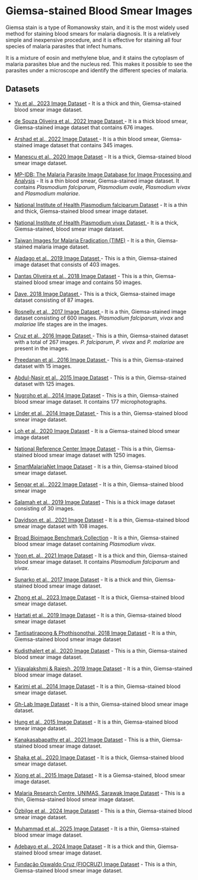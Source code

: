 # Giemsa-stained Blood Smear Images
Giemsa stain is a type of Romanowsky stain, and it is the most widely used method for staining blood smears for malaria diagnosis. It is a relatively simple and inexpensive procedure, and it is effective for staining all four species of malaria parasites that infect humans. 

It is a mixture of eosin and methylene blue, and it stains the cytoplasm of malaria parasites blue and the nucleus red. This makes it possible to see the parasites under a microscope and identify the different species of malaria.


## Datasets
+ [Yu et al., 2023 Image Dataset](https://itunuisewon.github.io/Malaria_Blood_Film_Images/All_Datasets/Yu_et_al.,_2023_Dataset.html) - It is a thick and thin, Giemsa-stained blood smear image dataset.

+ [de Souza Oliveira et al., 2022 Image Dataset ](https://itunuisewon.github.io/Malaria_Blood_Film_Images/All_Datasets/de_Souza_Oliveira_et_al.,_2022_Dataset.html) - It is a thick blood smear, Giemsa-stained image dataset that contains 676 images.

+ [Arshad et al., 2022 Image Dataset ](https://itunuisewon.github.io/Malaria_Blood_Film_Images/All_Datasets/Arshad_et_al.,_2022_Dataset.html) - It is a thin blood smear, Giemsa-stained image dataset that contains 345 images.

 + [Manescu et al., 2020 Image Dataset](https://itunuisewon.github.io/Malaria_Blood_Film_Images/All_Datasets/Manescu_et_al.,_2020_Dataset.html) - It is a thick, Giemsa-stained blood smear image dataset.

+ [MP-IDB: The Malaria Parasite Image Database for Image Processing and Analysis](https://itunuisewon.github.io/Malaria_Blood_Film_Images/All_Datasets/MP-IDB.html) - It is a thin blood smear, Giemsa-stained image dataset. It contains _Plasmodium falciparum_, _Plasmodium ovale_, _Plasmodium vivax_ and _Plasmodium malariae_.

+ [National Institute of Health Plasmodium falciparum Dataset](https://itunuisewon.github.io/Malaria_Blood_Film_Images/All_Datasets/NIH_Pf_Dataset.html) - It is a thin and thick, Giemsa-stained blood smear image dataset.

+ [National Institute of Health Plasmodium vivax Dataset ](https://itunuisewon.github.io/Malaria_Blood_Film_Images/All_Datasets/NIH_Pv_Dataset.html) - It is a thick, Giemsa-stained, blood smear image dataset.

+ [Taiwan Images for Malaria Eradication (TIME)](https://itunuisewon.github.io/Malaria_Blood_Film_Images/All_Datasets/TIME_Dataset.html) - It is a thin, Giemsa-stained malaria image dataset.

+ [Aladago et al., 2019 Image Dataset ](https://itunuisewon.github.io/Malaria_Blood_Film_Images/All_Datasets/Aladago_et_al.,_2019.html) - This is a thin, Giemsa-stained image dataset that consists of 403 images.

+ [Dantas Oliveira et al., 2018 Image Dataset](https://itunuisewon.github.io/Malaria_Blood_Film_Images/All_Datasets/Dantas_Oliveira_et_al.,_2018_Dataset.html) - This is a thin, Giemsa-stained blood smear image and contains 50 images.

+ [Dave, 2018 Image Dataset ](https://itunuisewon.github.io/Malaria_Blood_Film_Images/All_Datasets/Dave_2018_Dataset.html) - This is a thick, Giemsa-stained image dataset consisting of 87 images.

+ [Rosnelly et al., 2017 Image Dataset ](https://itunuisewon.github.io/Malaria_Blood_Film_Images/All_Datasets/Rosnelly_et_al.,_2017_Dataset.html) - It is a thin, Giemsa-stained image dataset consisting of 600 images. _Plasmodium falciparum_, _vivax_ and _malariae_ life stages are in the images.

+ [Cruz et al., 2016 Image Dataset ](https://itunuisewon.github.io/Malaria_Blood_Film_Images/All_Datasets/Cruz_et_al.,_2016_Dataset.html) - This is a thin, Giemsa-stained dataset with a total of 267 images. _P. falciparum_, _P. vivax_ and _P. malariae_ are present in the images.

+ [Preedanan et al., 2016 Image Dataset ](https://itunuisewon.github.io/Malaria_Blood_Film_Images/All_Datasets/Preedanan_et_al.,_2016_Dataset.html) - This is a thin, Giemsa-stained dataset with 15 images.

 + [Abdul-Nasir et al., 2015 Image Dataset](https://itunuisewon.github.io/Malaria_Blood_Film_Images/All_Datasets/Abdul-Nasir_et_al.,_2015_Dataset.html) - This is a thin, Giemsa-stained dataset with 125 images.

 + [Nugroho et al., 2014 Image Dataset](https://itunuisewon.github.io/Malaria_Blood_Film_Images/All_Datasets/Nugroho_et_al.,_2014_Dataset.html) - This is a thin, Giemsa-stained blood smear image dataset. It contains 177 microphotographs.

+ [Linder et al., 2014 Image Dataset ](https://itunuisewon.github.io/Malaria_Blood_Film_Images/All_Datasets/Linder_et_al.,_2014_Dataset.html) - This is a thin, Giemsa-stained blood smear image dataset.

+ [Loh et al., 2020 Image Dataset](https://itunuisewon.github.io/Malaria_Blood_Film_Images/All_Datasets/Loh_et_al.,_2020_Dataset.html) - It is a Giemsa-stained blood smear image dataset

+ [National Reference Center Image Dataset](https://itunuisewon.github.io/Malaria_Blood_Film_Images/All_Datasets/NRC_Dataset.html) - This is a thin, Giemsa-stained blood smear image dataset with 1250 images.

+ [SmartMalariaNet Image Dataset](https://itunuisewon.github.io/Malaria_Blood_Film_Images/All_Datasets/SmartMalariaNet.html) - It is a thin, Giemsa-stained blood smear image dataset.

+ [Sengar et al., 2022 Image Dataset](https://itunuisewon.github.io/Malaria_Blood_Film_Images/All_Datasets/Sengar_et_al.,_2022_Dataset.html) - It is a thin, Giemsa-stained blood smear image

+ [Salamah et al., 2019 Image Dataset](https://itunuisewon.github.io/Malaria_Blood_Film_Images/All_Datasets/Salamah_et_al.,_2019_Dataset.html) - This is a thick image dataset consisting of 30 images.
  
+ [Davidson et. al., 2021 Image Dataset](https://itunuisewon.github.io/Malaria_Blood_Film_Images/All_Datasets/Davidson_et_al.,_2021_Dataset.html) - It is a thin, Giemsa-stained blood smear image dataset with 108 images.

+ [Broad Bioimage Benchmark Collection](https://itunuisewon.github.io/Malaria_Blood_Film_Images/All_Datasets/BBBC.html) - It is a thin, Giemsa-stained blood smear image dataset containing _Plasmodium vivax_.

+ [Yoon et. al., 2021 Image Dataset](https://itunuisewon.github.io/Malaria_Blood_Film_Images/All_Datasets/Yoon_et_al.,_2021_Dataset.html) - It is a thick and thin, Giemsa-stained blood smear image dataset. It contains _Plasmodium falciparum_ and _vivax_.

+ [Sunarko et al., 2017 Image Dataset](https://itunuisewon.github.io/Malaria_Blood_Film_Images/All_Datasets/Sunarko_et_al.,_2017_Dataset.html) -  It is a thick and thin, Giemsa-stained blood smear image dataset.

+ [Zhong et al., 2023 Image Dataset](https://itunuisewon.github.io/Malaria_Blood_Film_Images/All_Datasets/Zhong_et_al.,_2023_Dataset.html) - It is a thick, Giemsa-stained blood smear image dataset.

+ [Hartati et al., 2019 Image Dataset](https://itunuisewon.github.io/Malaria_Blood_Film_Images/All_Datasets/Hartati_et_al.,_2019_Dataset.html) - It is a thin, Giemsa-stained blood smear image dataset

+ [Tantisatirapong & Phothisonothai, 2018 Image Dataset](https://itunuisewon.github.io/Malaria_Blood_Film_Images/All_Datasets/Tantisatirapong_&_Phothisonothai_2018_Dataset.html) - It is a thin, Giemsa-stained blood smear image dataset

+ [Kudisthalert et al., 2020 Image Dataset](https://itunuisewon.github.io/Malaria_Blood_Film_Images/All_Datasets/Kudisthalert_et_al.,_2020_Dataset.html) - This is a thin, Giemsa-stained blood smear image dataset.

+ [Vijayalakshmi & Rajesh, 2019 Image Dataset](https://itunuisewon.github.io/Malaria_Blood_Film_Images/All_Datasets/Vijayalakshmi_&_Rajesh_2019_Dataset.html) - It is a thin, Giemsa-stained blood smear image dataset.

+ [Karimi et al., 2014 Image Dataset](https://itunuisewon.github.io/Malaria_Blood_Film_Images/All_Datasets/Karimi_et_al.,_2014_Dataset.html) - It is a thin, Giemsa-stained blood smear image dataset.

+ [Gh-Lab Image Dataset](https://itunuisewon.github.io/Malaria_Blood_Film_Images/All_Datasets/Gh-Lab_Dataset.html) - It is a thin, Giemsa-stained blood smear image dataset.

+ [Hung et al., 2015 Image Dataset](https://itunuisewon.github.io/Malaria_Blood_Film_Images/All_Datasets/Hung_et_al.,_2015_Dataset.html) - 
It is a thin, Giemsa-stained blood smear image dataset.

+ [Kanakasabapathy et al., 2021 Image Dataset](https://itunuisewon.github.io/Malaria_Blood_Film_Images/All_Datasets/Kanakasabapathy_et_al.,_2021_Dataset.html) - This is a thin, Giemsa-stained blood smear image dataset.

+ [Shaka et al., 2020 Image Dataset](https://itunuisewon.github.io/Malaria_Blood_Film_Images/All_Datasets/Shaka_et_al.,_2020_Dataset.html) - It is a thick, Giemsa-stained blood smear image dataset.

+   [Xiong et al., 2015 Image Dataset](https://itunuisewon.github.io/Malaria_Blood_Film_Images/All_Datasets/Xiong_et_al.,_2015_Dataset.html) - It is a Giemsa-stained, blood smear image dataset.

+ [Malaria Research Centre, UNIMAS, Sarawak Image Dataset](https://itunuisewon.github.io/Malaria_Blood_Film_Images/All_Datasets/MRC_UNIMAS_Image_Dataset.html) - This is a thin, Giemsa-stained blood smear image dataset.

+ [Özbilge et al., 2024 Image Dataset](https://itunuisewon.github.io/Malaria_Blood_Film_Images/All_Datasets/%C3%96zbilge_et_al.,_2024_Dataset.html) - This is a thin, Giemsa-stained blood smear image dataset.

+ [Muhammad et al., 2025 Image Dataset](https://itunuisewon.github.io/Malaria_Blood_Film_Images/All_Datasets/Muhammad_et_al.,_2025_Dataset.html) - It is a thin, Giemsa-stained blood smear image dataset.

+ [Adebayo et al., 2024 Image Dataset](https://itunuisewon.github.io/Malaria_Blood_Film_Images/All_Datasets/Adebayo_et_al.,_2024_Dataset.html) - It is a thick and thin, Giemsa-stained blood smear image dataset.

+ [Fundação Oswaldo Cruz (FIOCRUZ) Image Dataset](https://itunuisewon.github.io/Malaria_Blood_Film_Images/All_Datasets/FIOCRUZ_Dataset.html) - This is a thin, Giemsa-stained blood smear image dataset.
